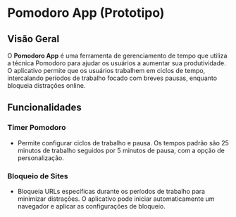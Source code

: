 # Pomodoro App (Prototipo)

## Visão Geral
O **Pomodoro App** é uma ferramenta de gerenciamento de tempo que utiliza a técnica Pomodoro para ajudar os usuários a aumentar sua produtividade. O aplicativo permite que os usuários trabalhem em ciclos de tempo, intercalando períodos de trabalho focado com breves pausas, enquanto bloqueia distrações online.

## Funcionalidades

### Timer Pomodoro
- Permite configurar ciclos de trabalho e pausa. Os tempos padrão são 25 minutos de trabalho seguidos por 5 minutos de pausa, com a opção de personalização.

### Bloqueio de Sites
- Bloqueia URLs específicas durante os períodos de trabalho para minimizar distrações. O aplicativo pode iniciar automaticamente um navegador e aplicar as configurações de bloqueio.
